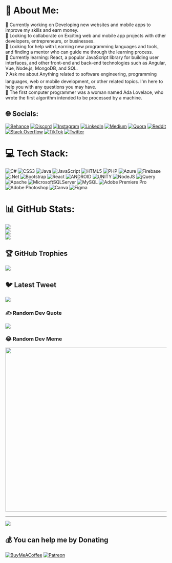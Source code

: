 # 💫 About Me:
🔭 Currently working on Developing new websites and mobile apps to improve my skills and earn money.<br>🤝 Looking to collaborate on Exciting web and mobile app projects with other developers, entrepreneurs, or businesses.<br>🙏 Looking for help with Learning new programming languages and tools, and finding a mentor who can guide me through the learning process.<br>🌱 Currently learning: React, a popular JavaScript library for building user interfaces, and other front-end and back-end technologies such as Angular, Vue, Node.js, MongoDB, and SQL.<br>❓ Ask me about Anything related to software engineering, programming languages, web or mobile development, or other related topics. I'm here to help you with any questions you may have.<br>🎉 The first computer programmer was a woman named Ada Lovelace, who wrote the first algorithm intended to be processed by a machine.


## 🌐 Socials:
[![Behance](https://img.shields.io/badge/Behance-1769ff?logo=behance&logoColor=white)](https://behance.net/sithumudayanga) [![Discord](https://img.shields.io/badge/Discord-%237289DA.svg?logo=discord&logoColor=white)](https://discord.gg/sithum#9773) [![Instagram](https://img.shields.io/badge/Instagram-%23E4405F.svg?logo=Instagram&logoColor=white)](https://instagram.com/sithumsaga) [![LinkedIn](https://img.shields.io/badge/LinkedIn-%230077B5.svg?logo=linkedin&logoColor=white)](https://linkedin.com/in/sithum-udayanga-163455246) [![Medium](https://img.shields.io/badge/Medium-12100E?logo=medium&logoColor=white)](https://medium.com/@sithum_udayanga) [![Quora](https://img.shields.io/badge/Quora-%23B92B27.svg?logo=Quora&logoColor=white)](https://quora.com/profile/Sithum-Udayanga) [![Reddit](https://img.shields.io/badge/Reddit-%23FF4500.svg?logo=Reddit&logoColor=white)](https://reddit.com/user/codesithum) [![Stack Overflow](https://img.shields.io/badge/-Stackoverflow-FE7A16?logo=stack-overflow&logoColor=white)](https://stackoverflow.com/users/sithum-udayanga) [![TikTok](https://img.shields.io/badge/TikTok-%23000000.svg?logo=TikTok&logoColor=white)](https://tiktok.com/@sithumsaga) [![Twitter](https://img.shields.io/badge/Twitter-%231DA1F2.svg?logo=Twitter&logoColor=white)](https://twitter.com/SithumSaga) 

# 💻 Tech Stack:
![C#](https://img.shields.io/badge/c%23-%23239120.svg?style=for-the-badge&logo=c-sharp&logoColor=white) ![CSS3](https://img.shields.io/badge/css3-%231572B6.svg?style=for-the-badge&logo=css3&logoColor=white) ![Java](https://img.shields.io/badge/java-%23ED8B00.svg?style=for-the-badge&logo=java&logoColor=white) ![JavaScript](https://img.shields.io/badge/javascript-%23323330.svg?style=for-the-badge&logo=javascript&logoColor=%23F7DF1E) ![HTML5](https://img.shields.io/badge/html5-%23E34F26.svg?style=for-the-badge&logo=html5&logoColor=white) ![PHP](https://img.shields.io/badge/php-%23777BB4.svg?style=for-the-badge&logo=php&logoColor=white) ![Azure](https://img.shields.io/badge/azure-%230072C6.svg?style=for-the-badge&logo=azure-devops&logoColor=white) ![Firebase](https://img.shields.io/badge/firebase-%23039BE5.svg?style=for-the-badge&logo=firebase) ![.Net](https://img.shields.io/badge/.NET-5C2D91?style=for-the-badge&logo=.net&logoColor=white) ![Bootstrap](https://img.shields.io/badge/bootstrap-%23563D7C.svg?style=for-the-badge&logo=bootstrap&logoColor=white) ![React](https://img.shields.io/badge/react-%2320232a.svg?style=for-the-badge&logo=react&logoColor=%2361DAFB) ![ANDROID](https://img.shields.io/badge/android-%2320232a.svg?style=for-the-badge&logo=android&logoColor=%a4c639) ![UNITY](https://img.shields.io/badge/Unity-%2320232a.svg?style=for-the-badge&logo=unity&logoColor=white) ![NodeJS](https://img.shields.io/badge/node.js-6DA55F?style=for-the-badge&logo=node.js&logoColor=white) ![jQuery](https://img.shields.io/badge/jquery-%230769AD.svg?style=for-the-badge&logo=jquery&logoColor=white) ![Apache](https://img.shields.io/badge/apache-%23D42029.svg?style=for-the-badge&logo=apache&logoColor=white) ![MicrosoftSQLServer](https://img.shields.io/badge/Microsoft%20SQL%20Sever-CC2927?style=for-the-badge&logo=microsoft%20sql%20server&logoColor=white) ![MySQL](https://img.shields.io/badge/mysql-%2300f.svg?style=for-the-badge&logo=mysql&logoColor=white) ![Adobe Premiere Pro](https://img.shields.io/badge/Adobe%20Premiere%20Pro-9999FF.svg?style=for-the-badge&logo=Adobe%20Premiere%20Pro&logoColor=white) ![Adobe Photoshop](https://img.shields.io/badge/adobephotoshop-%2331A8FF.svg?style=for-the-badge&logo=adobephotoshop&logoColor=white) ![Canva](https://img.shields.io/badge/Canva-%2300C4CC.svg?style=for-the-badge&logo=Canva&logoColor=white) 	![Figma](https://img.shields.io/badge/figma-%23F24E1E.svg?style=for-the-badge&logo=figma&logoColor=white)
# 📊 GitHub Stats:
![](https://github-readme-stats.vercel.app/api?username=CodeSithum&theme=radical&hide_border=true&include_all_commits=true&count_private=true)<br/>
![](https://github-readme-streak-stats.herokuapp.com/?user=CodeSithum&theme=radical&hide_border=true)<br/>
![](https://github-readme-stats.vercel.app/api/top-langs/?username=CodeSithum&theme=radical&hide_border=true&include_all_commits=true&count_private=true&layout=compact)

## 🏆 GitHub Trophies
![](https://github-profile-trophy.vercel.app/?username=CodeSithum&theme=radical&no-frame=true&no-bg=false&margin-w=4)

## 🐦 Latest Tweet
[![](https://gtce.itsvg.in/api?username=SithumSaga)](https://github.com/VishwaGauravIn/github-twitter-card-embed)

### ✍️ Random Dev Quote
![](https://quotes-github-readme.vercel.app/api?type=horizontal&theme=radical)

### 😂 Random Dev Meme
<img src="https://rm.up.railway.app/" width="512px"/>

---
[![](https://visitcount.itsvg.in/api?id=CodeSithum&icon=0&color=0)](https://visitcount.itsvg.in)

  ## 💰 You can help me by Donating
  [![BuyMeACoffee](https://img.shields.io/badge/Buy%20Me%20a%20Coffee-ffdd00?style=for-the-badge&logo=buy-me-a-coffee&logoColor=black)](https://www.buymeacoffee.com/sithumudaya) [![Patreon](https://img.shields.io/badge/Patreon-F96854?style=for-the-badge&logo=patreon&logoColor=white)](https://patreon.com/sithumudayanga) 

  
<!-- Proudly created with GPRM ( https://gprm.itsvg.in ) -->
